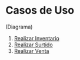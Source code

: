 # Casos de Uso

(Diagrama)

1. [Realizar Inventario](./casos_de_uso/inventario.md)
2. [Realizar Surtido](./casos_de_uso/surtido.md)
3. [Realizar Venta](./casos_de_uso/ventas.md)
